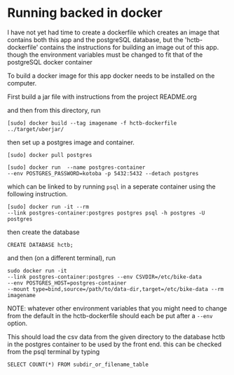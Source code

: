 # Running backed in docker

I have not yet had time to create a dockerfile which creates an image that contains both this app and the postgreSQL database, but the 'hctb-dockerfile' contains the instructions for building an image out of this app. though the environment variables must be changed to fit that of the postgreSQL docker container

To  build a docker image for this app docker needs to be installed on the computer.
 
First build a jar file with instructions from the project README.org

and then from this directory, run

    [sudo] docker build --tag imagename -f hctb-dockerfile ../target/uberjar/ 
   
then set up a postgres image and container.

    [sudo] docker pull postgres

    [sudo] docker run  --name postgres-container 
    --env POSTGRES_PASSWORD=kotoba -p 5432:5432 --detach postgres

which can be linked to by running `psql` in a seperate container using the following instruction.

    [sudo] docker run -it --rm 
    --link postgres-container:postgres postgres psql -h postgres -U postgres

then create the database

    CREATE DATABASE hctb;

   
and then (on a different terminal), run

    sudo docker run -it 
    --link postgres-container:postgres --env CSVDIR=/etc/bike-data
    --env POSTGRES_HOST=postgres-container 
    --mount type=bind,source=/path/to/data-dir,target=/etc/bike-data --rm imagename 

NOTE: whatever other environment variables that you might need to change from the default in the hctb-dockerfile should each be put after a `--env` option. 


This should load the csv data from the given directory to the database hctb in the postgres container to be used by the front end. this can be checked from the psql terminal by typing

    SELECT COUNT(*) FROM subdir_or_filename_table
